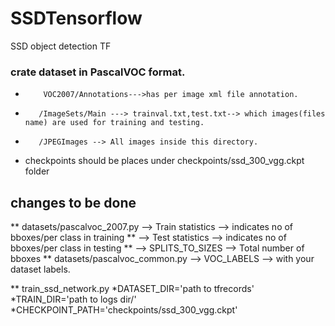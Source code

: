 # SSDTensorflow
SSD object detection TF
### crate dataset in PascalVOC format.
*         VOC2007/Annotations--->has per image xml file annotation.
*        /ImageSets/Main ---> trainval.txt,test.txt--> which images(files name) are used for training and testing.
*        /JPEGImages --> All images inside this directory.
* checkpoints should be places under checkpoints/ssd_300_vgg.ckpt folder 
## changes to be done 
** datasets/pascalvoc_2007.py  --> Train statistics --> indicates no of bboxes/per class in training 
**                             --> Test statistics  --> indicates no of bboxes/per class in testing
**                             --> SPLITS_TO_SIZES --> Total number of bboxes
** datasets/pascalvoc_common.py    --> VOC_LABELS --> with your dataset labels.

** train_ssd_network.py
    *DATASET_DIR='path to tfrecords'
    *TRAIN_DIR='path to logs dir/'
    *CHECKPOINT_PATH='checkpoints/ssd_300_vgg.ckpt'
